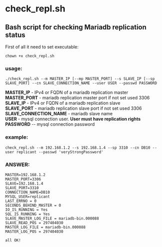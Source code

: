 # check_repl.sh
## Bash script for checking Mariadb  replication status

First of all it need to set executable:  

```
chown +x check_repl.sh
```
### usage:
```
./check_repl.sh --m MASTER_IP [--mp MASTER_PORT] --s SLAVE_IP [--sp SLAVE_PORT] --cn SLAVE_CONNECTION_NAME --user USER --passwd PASSWORD
```
**MASTER_IP** - IPv4 or FQDN of a mariadb replication master  
**MASTER_PORT** - mariadb replication master port if not set used 3306  
**SLAVE_IP** - IPv4 or FQDN of a mariadb replication slave  
**SLAVE_PORT** - mariadb replication slave port if not set used 3306  
**SLAVE_CONNECTION_NAME** - mariadb slave name  
**USER** - mysql connection user. **User must have replication rights**  
**PASSWORD** -- mysql connection password  

### example: 
```
check_repl.sh --m 192.168.1.2 --s 192.168.1.4 --sp 3310 --cn DB10 --user replicant --passwd 'veryStrongPassword'
```
### ANSWER:
```
MASTER=192.168.1.2
MASTER_PORT=3306
SLAVE=192.168.1.4
SLAVE_PORT=3310
CONNECTION_NAME=DB10
MYSQL_USER=replicant
LAST_ERRNO = 0
SECONDS_BEHIND_MASTER = 0
IO_IS_RUNNING = Yes
SQL_IS_RUNNING = Yes
SLAVE_MASTER_LOG_FILE = mariadb-bin.000088
SLAVE_READ_POS = 297404030
MASTER_LOG_FILE = mariadb-bin.000088
MASTER_LOG_POS = 297404030

all OK!
```





